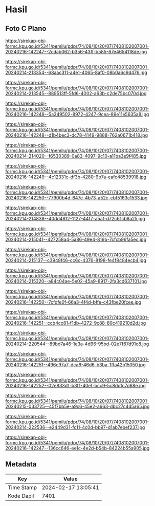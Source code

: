 # Hasil

## Foto C Plano

https://sirekap-obj-formc.kpu.go.id/5341/pemilu/pdpr/74/08/10/20/07/7408102007001-20240216-142247--2cdab062-b356-43ff-b585-67e4654118de.jpg

https://sirekap-obj-formc.kpu.go.id/5341/pemilu/pdpr/74/08/10/20/07/7408102007001-20240214-213354--68aac311-a4e1-4065-8af0-08b0a6c9d476.jpg

https://sirekap-obj-formc.kpu.go.id/5341/pemilu/pdpr/74/08/10/20/07/7408102007001-20240214-213545--889513ff-5fd6-4002-a63b-c2de75bc070d.jpg

https://sirekap-obj-formc.kpu.go.id/5341/pemilu/pdpr/74/08/10/20/07/7408102007001-20240216-142248--5a349502-8972-4247-9cea-89e11e5635a8.jpg

https://sirekap-obj-formc.kpu.go.id/5341/pemilu/pdpr/74/08/10/20/07/7408102007001-20240216-142248--d1b4bec3-dc78-4149-9888-762a0671b418.jpg

https://sirekap-obj-formc.kpu.go.id/5341/pemilu/pdpr/74/08/10/20/07/7408102007001-20240214-214020--f6530389-0a83-4097-9c10-a11ba3e9f485.jpg

https://sirekap-obj-formc.kpu.go.id/5341/pemilu/pdpr/74/08/10/20/07/7408102007001-20240216-142249--4c12331c-df3b-4280-9b7a-eafc48539918.jpg

https://sirekap-obj-formc.kpu.go.id/5341/pemilu/pdpr/74/08/10/20/07/7408102007001-20240216-142250--77900b4d-647e-4b73-a52c-cbf5163c1533.jpg

https://sirekap-obj-formc.kpu.go.id/5341/pemilu/pdpr/74/08/10/20/07/7408102007001-20240214-214838--40dd4812-1127-44f7-a5af-d72c61cb8a25.jpg

https://sirekap-obj-formc.kpu.go.id/5341/pemilu/pdpr/74/08/10/20/07/7408102007001-20240214-215041--427258a4-5a86-49e4-819b-7cfcb96fa5ec.jpg

https://sirekap-obj-formc.kpu.go.id/5341/pemilu/pdpr/74/08/10/20/07/7408102007001-20240214-215137--c3948f46-cc6c-4376-8198-fe4f8484ecb4.jpg

https://sirekap-obj-formc.kpu.go.id/5341/pemilu/pdpr/74/08/10/20/07/7408102007001-20240214-215320--a84c04ae-5e02-45a9-8917-2fa3cd637101.jpg

https://sirekap-obj-formc.kpu.go.id/5341/pemilu/pdpr/74/08/10/20/07/7408102007001-20240216-142250--7cfdfe0f-66a3-4f4d-bffe-c43fbe20fcee.jpg

https://sirekap-obj-formc.kpu.go.id/5341/pemilu/pdpr/74/08/10/20/07/7408102007001-20240216-142251--ccb4cc81-f1db-4272-9c88-80c419210d2d.jpg

https://sirekap-obj-formc.kpu.go.id/5341/pemilu/pdpr/74/08/10/20/07/7408102007001-20240214-220544--89bd7a46-1e3a-4d96-95bd-02e7f67d91c8.jpg

https://sirekap-obj-formc.kpu.go.id/5341/pemilu/pdpr/74/08/10/20/07/7408102007001-20240216-142251--496e97a7-dca6-46d6-b3ba-1ffa42b15050.jpg

https://sirekap-obj-formc.kpu.go.id/5341/pemilu/pdpr/74/08/10/20/07/7408102007001-20240216-142252--02e833d1-b3f1-40ef-bcc9-5c8ddfc7d68e.jpg

https://sirekap-obj-formc.kpu.go.id/5341/pemilu/pdpr/74/08/10/20/07/7408102007001-20240215-033725--45f7bb5e-a9c6-45e2-a663-dbc27c4d5a65.jpg

https://sirekap-obj-formc.kpu.go.id/5341/pemilu/pdpr/74/08/10/20/07/7408102007001-20240214-222536--e2449d31-fc11-4c0d-bb97-d1ab7ebef237.jpg

https://sirekap-obj-formc.kpu.go.id/5341/pemilu/pdpr/74/08/10/20/07/7408102007001-20240216-142247--136cc646-ee1c-4e2d-b54b-84224b55a905.jpg


## Metadata

| Key        | Value               |
| ---------- | ------------------- |
| Time Stamp | 2024-02-17 13:05:41 |
| Kode Dapil | 7401                |



